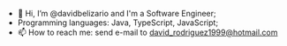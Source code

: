 - 👋 Hi, I’m @davidbelizario and I'm a Software Engineer;
- Programming languages: Java, TypeScript, JavaScript;
- 📫 How to reach me: send e-mail to david_rodriguez1999@hotmail.com

<!---
davidbelizario/davidbelizario is a ✨ special ✨ repository because its `README.md` (this file) appears on your GitHub profile.
You can click the Preview link to take a look at your changes.
--->
